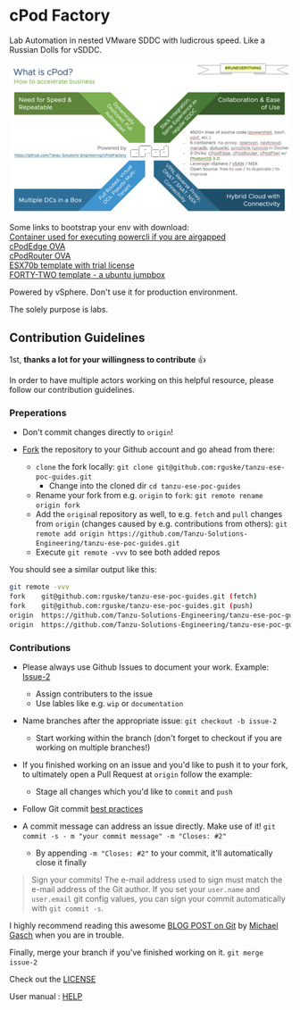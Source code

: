 # cPod Factory
Lab Automation in nested VMware SDDC with ludicrous speed.
Like a Russian Dolls for vSDDC.

![TheWhy](./cPodFactory.png)

Some links to bootstrap your env with download:\
[Container used for executing powercli if you are airgapped](https://bucket-garage.s3.eu-central-1.amazonaws.com/powercli-container.tar.gz)\
[cPodEdge OVA](https://bucket-garage.s3.eu-central-1.amazonaws.com/template-cPodEdge-20200909.ova)\
[cPodRouter OVA](https://bucket-garage.s3.eu-central-1.amazonaws.com/template-cPodRouter-20200909.ova)\
[ESX70b template with trial license](https://bucket-garage.s3.eu-central-1.amazonaws.com/template-ESX70b-20200909.ova.gz)\
[FORTY-TWO template -  a ubuntu jumpbox](https://bucket-garage.s3.eu-central-1.amazonaws.com/template-FORTY-TWO.ova)


Powered by vSphere. Don't use it for production environment.

The solely purpose is labs.

## Contribution Guidelines

1st, **thanks a lot for your willingness to contribute** :thumbsup:

In order to have multiple actors working on this helpful resource, please follow our contribution guidelines.

### Preperations

* Don't commit changes directly to `origin`! 
* [Fork](https://docs.github.com/en/get-started/quickstart/fork-a-repo) the repository to your Github account and go ahead from there:

  * `clone` the fork locally: `git clone git@github.com:rguske/tanzu-ese-poc-guides.git`
    * Change into the cloned dir `cd tanzu-ese-poc-guides`
  * Rename your fork from e.g. `origin` to `fork`: `git remote rename origin fork`
  * Add the `origin`al repository as well, to e.g. `fetch` and `pull` changes from `origin` (changes caused by e.g. contributions from others): `git remote add origin https://github.com/Tanzu-Solutions-Engineering/tanzu-ese-poc-guides.git`
  * Execute `git remote -vvv` to see both added repos

You should see a similar output like this:

```bash
git remote -vvv
fork    git@github.com:rguske/tanzu-ese-poc-guides.git (fetch)
fork    git@github.com:rguske/tanzu-ese-poc-guides.git (push)
origin  https://github.com/Tanzu-Solutions-Engineering/tanzu-ese-poc-guides.git (fetch)
origin  https://github.com/Tanzu-Solutions-Engineering/tanzu-ese-poc-guides.git (push)
```
### Contributions

* Please always use Github Issues to document your work. Example: [Issue-2](https://github.com/Tanzu-Solutions-Engineering/cPodFactory/issues/2)
  * Assign contributers to the issue
  * Use lables like e.g. `wip` or `documentation`
* Name branches after the appropriate issue: `git checkout -b issue-2`
  * Start working within the branch (don't forget to checkout if you are working on multiple branches!)

* If you finished working on an issue and you'd like to push it to your fork, to ultimately open a Pull Request at `origin` follow the example:
  * Stage all changes which you'd like to `commit` and `push`
* Follow Git commit [best practices](https://cbea.ms/git-commit/)
* A commit message can address an issue directly. Make use of it! `git commit -s - m "your commit message" -m "Closes: #2"`
  * By appending `-m "Closes: #2"` to your commit, it'll automatically close it finally

> Sign your commits! The e-mail address used to sign must match the e-mail address of the Git author. If you set your `user.name` and `user.email` git config values, you can sign your commit automatically with `git commit -s`.

I highly recommend reading this awesome [BLOG POST on Git](https://www.mgasch.com/2021/05/git-basics/) by [Michael Gasch](https://twitter.com/embano1) when you are in trouble.

Finally, merge your branch if you've finished working on it. `git merge issue-2`

Check out the [LICENSE](./LICENSE)

User manual : [HELP](./usermanual.md)